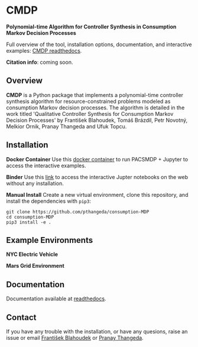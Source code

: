 
# CMDP
**Polynomial-time Algorithm for Controller Synthesis in Consumption Markov Decision Processes**

Full overview of the tool, installation options, documentation, and interactive examples:
[CMDP readthedocs](https://cmdp.readthedocs.io/).

**Citation info**: coming soon. 

## Overview

**CMDP** is a Python package that implements a polynomial-time controller synthesis algorithm for 
resource-constrained problems modeled as consumption Markov decision processes. The algorithm is detailed
in the work titled 'Qualitative Controller Synthesis for Consumption Markov Decision Processes' by 
František Blahoudek, Tomáš Brázdil, Petr Novotný, Melkior Ornik, Pranay Thangeda and Ufuk Topcu.

## Installation

**Docker Container**
Use this [docker container]() to run PACSMDP + Jupyter to access the interactive examples. 

**Binder**
Use this [link](https://mybinder.org/v2/gh/pthangeda/consumption-MDP/master) to access the interactive Jupter notebooks on the web without any installation.

**Manual Install**
Create a new virtual environment, clone this repository, and install the dependencies with `pip3`:

```
git clone https://github.com/pthangeda/consumption-MDP
cd consumption-MDP
pip3 install -e .
```

## Example Environments

**NYC Electric Vehicle**


**Mars Grid Environment**

## Documentation

Documentation available at [readthedocs](https://cmdp.readthedocs.io/).

## Contact

If you have any trouble with the installation, or have any quesions, raise an issue or email [František Blahoudek](fandikb@gmail.com) or [Pranay Thangeda](contact@prny.me).




